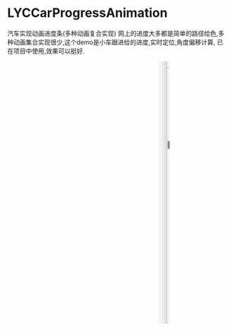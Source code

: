 # LYCCarProgressAnimation
汽车实现动画进度条(多种动画复合实现)
网上的进度大多都是简单的路径绘色,多种动画集合实现很少,这个demo是小车跟进给的进度,实时定位,角度偏移计算,
已在项目中使用,效果可以挺好.



![image](https://github.com/Hello-World-LYC/LYCCarProgressAnimation/blob/master/%E6%B1%BD%E8%BD%A6%E8%BF%9B%E5%BA%A6.gif)

